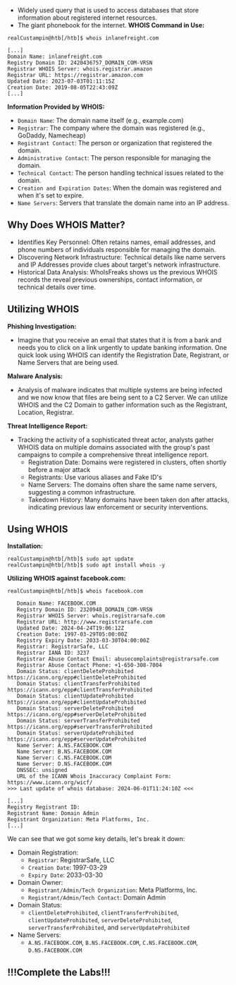 
- Widely used query that is used to access databases that store information about registered internet resources. 
- The giant phonebook for the internet. 
**WHOIS Command in Use:**
```
realCustampin@htb[/htb]$ whois inlanefreight.com

[...]
Domain Name: inlanefreight.com
Registry Domain ID: 2420436757_DOMAIN_COM-VRSN
Registrar WHOIS Server: whois.registrar.amazon
Registrar URL: https://registrar.amazon.com
Updated Date: 2023-07-03T01:11:15Z
Creation Date: 2019-08-05T22:43:09Z
[...]
```


**Information Provided by WHOIS:**
- `Domain Name`: The domain name itself (e.g., example.com)
- `Registrar`: The company where the domain was registered (e.g., GoDaddy, Namecheap)
- `Registrant Contact`: The person or organization that registered the domain.
- `Administrative Contact`: The person responsible for managing the domain.
- `Technical Contact`: The person handling technical issues related to the domain.
- `Creation and Expiration Dates`: When the domain was registered and when it's set to expire.
- `Name Servers`: Servers that translate the domain name into an IP address.

## Why Does WHOIS Matter? 

- Identifies Key Personnel: Often retains names, email addresses, and phone numbers of individuals responsible for managing the domain. 
- Discovering Network Infrastructure: Technical details like name servers and IP Addresses provide clues about target's network infrastructure. 
- Historical Data Analysis: WhoIsFreaks shows us the previous WHOIS records the reveal previous ownerships, contact information, or technical details over time. 
## Utilizing WHOIS

**Phishing Investigation:**
- Imagine that you receive an email that states that it is from a bank and needs you to click on a link urgently to update banking information. One quick look using WHOIS can identify the Registration Date, Registrant, or Name Servers that are being used. 

**Malware Analysis:**
- Analysis of malware indicates that multiple systems are being infected and we now know that files are being sent to a C2 Server. We can utilize WHOIS and the C2 Domain to gather information such as the Registrant, Location, Registrar. 

**Threat Intelligence Report:**
- Tracking the activity of a sophisticated threat actor, analysts gather WHOIS data on multiple domains associated with the group's past campaigns to compile a comprehensive threat intelligence report. 
	- Registration Date: Domains were registered in clusters, often shortly before a major attack
	- Registrants: Use various aliases and Fake ID's 
	- Name Servers: The domains often share the same name servers, suggesting a common infrastructure. 
	- Takedown History: Many domains have been taken don after attacks, indicating previous law enforcement or security interventions. 

## Using WHOIS

**Installation:**

```
realCustampin@htb[/htb]$ sudo apt update
realCustampin@htb[/htb]$ sudo apt install whois -y
```

**Utilizing WHOIS against facebook.com:**
```
realCustampin@htb[/htb]$ whois facebook.com

   Domain Name: FACEBOOK.COM
   Registry Domain ID: 2320948_DOMAIN_COM-VRSN
   Registrar WHOIS Server: whois.registrarsafe.com
   Registrar URL: http://www.registrarsafe.com
   Updated Date: 2024-04-24T19:06:12Z
   Creation Date: 1997-03-29T05:00:00Z
   Registry Expiry Date: 2033-03-30T04:00:00Z
   Registrar: RegistrarSafe, LLC
   Registrar IANA ID: 3237
   Registrar Abuse Contact Email: abusecomplaints@registrarsafe.com
   Registrar Abuse Contact Phone: +1-650-308-7004
   Domain Status: clientDeleteProhibited https://icann.org/epp#clientDeleteProhibited
   Domain Status: clientTransferProhibited https://icann.org/epp#clientTransferProhibited
   Domain Status: clientUpdateProhibited https://icann.org/epp#clientUpdateProhibited
   Domain Status: serverDeleteProhibited https://icann.org/epp#serverDeleteProhibited
   Domain Status: serverTransferProhibited https://icann.org/epp#serverTransferProhibited
   Domain Status: serverUpdateProhibited https://icann.org/epp#serverUpdateProhibited
   Name Server: A.NS.FACEBOOK.COM
   Name Server: B.NS.FACEBOOK.COM
   Name Server: C.NS.FACEBOOK.COM
   Name Server: D.NS.FACEBOOK.COM
   DNSSEC: unsigned
   URL of the ICANN Whois Inaccuracy Complaint Form: https://www.icann.org/wicf/
>>> Last update of whois database: 2024-06-01T11:24:10Z <<<

[...]
Registry Registrant ID:
Registrant Name: Domain Admin
Registrant Organization: Meta Platforms, Inc.
[...]
```

We can see that we got some key details, let's break it down: 

- Domain Registration:
	- `Registrar`: RegistrarSafe, LLC
	- `Creation Date`: 1997-03-29
	- `Expiry Date`: 2033-03-30
- Domain Owner: 
	- `Registrant/Admin/Tech Organization`: Meta Platforms, Inc.
	- `Registrant/Admin/Tech Contact`: Domain Admin
- Domain Status: 
	- `clientDeleteProhibited`, `clientTransferProhibited`, `clientUpdateProhibited`, `serverDeleteProhibited`, `serverTransferProhibited`, and `serverUpdateProhibited`
- Name Servers: 
	- `A.NS.FACEBOOK.COM`, `B.NS.FACEBOOK.COM`, `C.NS.FACEBOOK.COM`, `D.NS.FACEBOOK.COM`

## !!!Complete the Labs!!!
